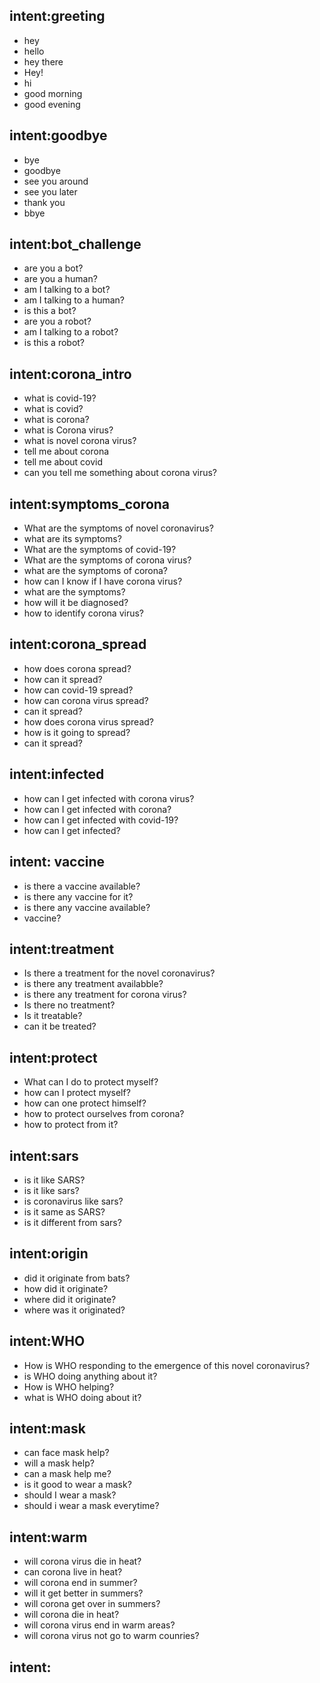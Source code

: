 ## intent:greeting
- hey
- hello
- hey there
- Hey!
- hi
- good morning
- good evening

## intent:goodbye
- bye
- goodbye
- see you around
- see you later
- thank you
- bbye

## intent:bot_challenge
- are you a bot?
- are you a human?
- am I talking to a bot?
- am I talking to a human?
- is this a bot?
- are you a robot?
- am I talking to a robot?
- is this a robot?

## intent:corona_intro
- what is covid-19?
- what is covid?
- what is corona?
- what is Corona virus?
- what is novel corona virus?
- tell me about corona
- tell me about covid
- can you tell me something about corona virus?

## intent:symptoms_corona
- What are the symptoms of novel coronavirus? 
- what are its symptoms?
- What are the symptoms of covid-19?
- What are the symptoms of corona virus?
- what are the symptoms of corona?
- how can I know if I have corona virus?
- what are the symptoms?
- how will it be diagnosed?
- how to identify corona virus?

## intent:corona_spread
- how does corona spread?
- how can it spread?
- how can covid-19 spread?
- how can corona virus spread?
- can it spread?
- how does corona virus spread?
- how is it going to spread?
- can it spread?

## intent:infected
- how can I get infected with corona virus?
- how can I get infected with corona?
- how can I get infected with covid-19?
- how can I get infected?

## intent: vaccine
- is there a vaccine available?
- is there any vaccine for it?
- is there any vaccine available?
- vaccine?

## intent:treatment
- Is there a treatment for the novel coronavirus?
- is there any treatment availabble?
- is there any treatment for corona virus?
- Is there no treatment?
- Is it treatable?
- can it be treated?

## intent:protect
- What can I do to protect myself?
- how can I protect myself?
- how can one protect himself?
- how to protect ourselves from corona?
- how to protect from it?

## intent:sars
- is it like SARS?
- is it like sars?
- is coronavirus like sars?
- is it same as SARS?
- is it different from sars?

## intent:origin
- did it originate from bats?
- how did it originate?
- where did it originate?
- where was it originated?

## intent:WHO
- How is WHO responding to the emergence of this novel coronavirus? 
- is WHO doing anything about it?
- How is WHO helping?
- what is WHO doing about it?

## intent:mask
- can face mask help?
- will a mask help?
- can a mask help me?
- is it good to wear a mask?
- should I wear a mask?
- should i wear a mask everytime?

## intent:warm
- will corona virus die in heat?
- can corona live in heat?
- will corona end in summer?
- will it get better in summers?
- will corona get over in summers?
- will corona die in heat?
- will corona virus end in warm areas?
- will corona virus not go to warm counries?

## intent: